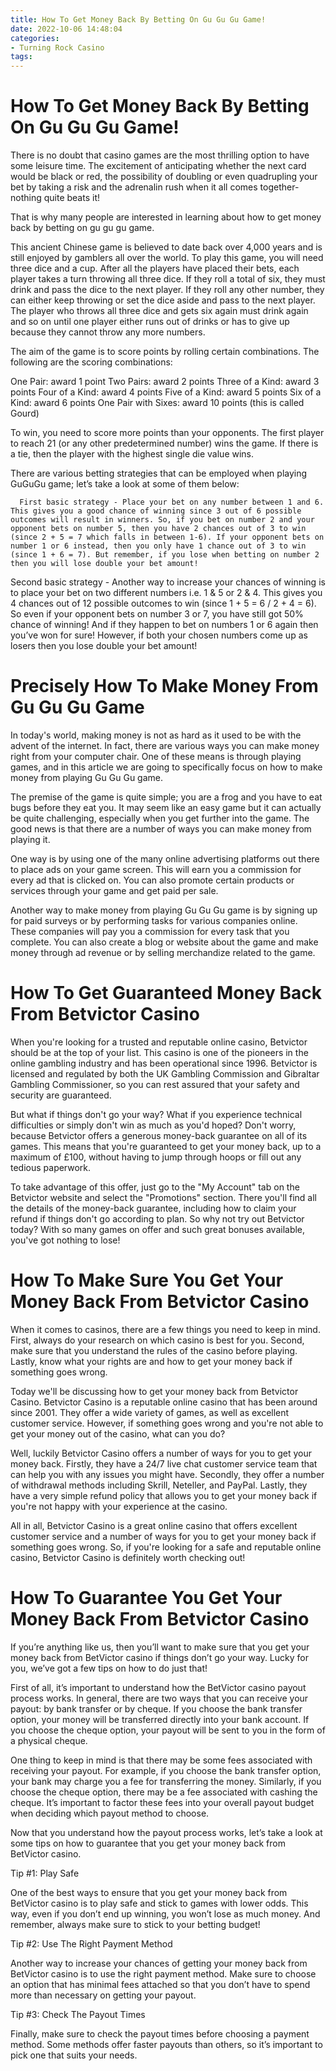 ```yaml
---
title: How To Get Money Back By Betting On Gu Gu Gu Game!
date: 2022-10-06 14:48:04
categories:
- Turning Rock Casino
tags:
---
```



#  How To Get Money Back By Betting On Gu Gu Gu Game!

There is no doubt that casino games are the most thrilling option to have some leisure time. The excitement of anticipating whether the next card would be black or red, the possibility of doubling or even quadrupling your bet by taking a risk and the adrenalin rush when it all comes together- nothing quite beats it!

That is why many people are interested in learning about how to get money back by betting on gu gu gu game. 

This ancient Chinese game is believed to date back over 4,000 years and is still enjoyed by gamblers all over the world. To play this game, you will need three dice and a cup. After all the players have placed their bets, each player takes a turn throwing all three dice. If they roll a total of six, they must drink and pass the dice to the next player. If they roll any other number, they can either keep throwing or set the dice aside and pass to the next player. The player who throws all three dice and gets six again must drink again and so on until one player either runs out of drinks or has to give up because they cannot throw any more numbers.

The aim of the game is to score points by rolling certain combinations. The following are the scoring combinations:

One Pair: award 1 point
Two Pairs: award 2 points
Three of a Kind: award 3 points
Four of a Kind: award 4 points
Five of a Kind: award 5 points
Six of a Kind: award 6 points
One Pair with Sixes: award 10 points (this is called Gourd)


To win, you need to score more points than your opponents. The first player to reach 21 (or any other predetermined number) wins the game. If there is a tie, then the player with the highest single die value wins. 

There are various betting strategies that can be employed when playing GuGuGu game; let’s take a look at some of them below: 

      First basic strategy - Place your bet on any number between 1 and 6. This gives you a good chance of winning since 3 out of 6 possible outcomes will result in winners. So, if you bet on number 2 and your opponent bets on number 5, then you have 2 chances out of 3 to win (since 2 + 5 = 7 which falls in between 1-6). If your opponent bets on number 1 or 6 instead, then you only have 1 chance out of 3 to win (since 1 + 6 = 7). But remember, if you lose when betting on number 2 then you will lose double your bet amount! 

 Second basic strategy - Another way to increase your chances of winning is to place your bet on two different numbers i.e. 1 & 5 or 2 & 4. This gives you 4 chances out of 12 possible outcomes to win (since 1 + 5 = 6 / 2 + 4 = 6). So even if your opponent bets on number 3 or 7, you have still got 50% chance of winning! And if they happen to bet on numbers 1 or 6 again then you’ve won for sure! However, if both your chosen numbers come up as losers then you lose double your bet amount!

#  Precisely How To Make Money From Gu Gu Gu Game 

In today's world, making money is not as hard as it used to be with the advent of the internet. In fact, there are various ways you can make money right from your computer chair. One of these means is through playing games, and in this article we are going to specifically focus on how to make money from playing Gu Gu Gu game.

The premise of the game is quite simple; you are a frog and you have to eat bugs before they eat you. It may seem like an easy game but it can actually be quite challenging, especially when you get further into the game. The good news is that there are a number of ways you can make money from playing it.

One way is by using one of the many online advertising platforms out there to place ads on your game screen. This will earn you a commission for every ad that is clicked on. You can also promote certain products or services through your game and get paid per sale.

Another way to make money from playing Gu Gu Gu game is by signing up for paid surveys or by performing tasks for various companies online. These companies will pay you a commission for every task that you complete. You can also create a blog or website about the game and make money through ad revenue or by selling merchandize related to the game.

#  How To Get Guaranteed Money Back From Betvictor Casino 

When you're looking for a trusted and reputable online casino, Betvictor should be at the top of your list. This casino is one of the pioneers in the online gambling industry and has been operational since 1996. Betvictor is licensed and regulated by both the UK Gambling Commission and Gibraltar Gambling Commissioner, so you can rest assured that your safety and security are guaranteed.

But what if things don't go your way? What if you experience technical difficulties or simply don't win as much as you'd hoped? Don't worry, because Betvictor offers a generous money-back guarantee on all of its games. This means that you're guaranteed to get your money back, up to a maximum of £100, without having to jump through hoops or fill out any tedious paperwork.

To take advantage of this offer, just go to the "My Account" tab on the Betvictor website and select the "Promotions" section. There you'll find all the details of the money-back guarantee, including how to claim your refund if things don't go according to plan. So why not try out Betvictor today? With so many games on offer and such great bonuses available, you've got nothing to lose!

#  How To Make Sure You Get Your Money Back From Betvictor Casino 

When it comes to casinos, there are a few things you need to keep in mind. First, always do your research on which casino is best for you. Second, make sure that you understand the rules of the casino before playing. Lastly, know what your rights are and how to get your money back if something goes wrong. 

Today we'll be discussing how to get your money back from Betvictor Casino. 
Betvictor Casino is a reputable online casino that has been around since 2001. They offer a wide variety of games, as well as excellent customer service. However, if something goes wrong and you're not able to get your money out of the casino, what can you do? 

Well, luckily Betvictor Casino offers a number of ways for you to get your money back. Firstly, they have a 24/7 live chat customer service team that can help you with any issues you might have. Secondly, they offer a number of withdrawal methods including Skrill, Neteller, and PayPal. Lastly, they have a very simple refund policy that allows you to get your money back if you're not happy with your experience at the casino. 

All in all, Betvictor Casino is a great online casino that offers excellent customer service and a number of ways for you to get your money back if something goes wrong. So, if you're looking for a safe and reputable online casino, Betvictor Casino is definitely worth checking out!

#  How To Guarantee You Get Your Money Back From Betvictor Casino

If you’re anything like us, then you’ll want to make sure that you get your money back from BetVictor casino if things don’t go your way. Lucky for you, we’ve got a few tips on how to do just that!

First of all, it’s important to understand how the BetVictor casino payout process works. In general, there are two ways that you can receive your payout: by bank transfer or by cheque. If you choose the bank transfer option, your money will be transferred directly into your bank account. If you choose the cheque option, your payout will be sent to you in the form of a physical cheque.

One thing to keep in mind is that there may be some fees associated with receiving your payout. For example, if you choose the bank transfer option, your bank may charge you a fee for transferring the money. Similarly, if you choose the cheque option, there may be a fee associated with cashing the cheque. It’s important to factor these fees into your overall payout budget when deciding which payout method to choose.

Now that you understand how the payout process works, let’s take a look at some tips on how to guarantee that you get your money back from BetVictor casino.

Tip #1: Play Safe

One of the best ways to ensure that you get your money back from BetVictor casino is to play safe and stick to games with lower odds. This way, even if you don’t end up winning, you won’t lose as much money. And remember, always make sure to stick to your betting budget!

Tip #2: Use The Right Payment Method

Another way to increase your chances of getting your money back from BetVictor casino is to use the right payment method. Make sure to choose an option that has minimal fees attached so that you don’t have to spend more than necessary on getting your payout.

Tip #3: Check The Payout Times

Finally, make sure to check the payout times before choosing a payment method. Some methods offer faster payouts than others, so it’s important to pick one that suits your needs.